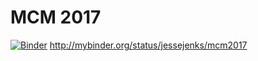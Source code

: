 # MCM 2017

[![Binder](http://mybinder.org/badge.svg)](http://mybinder.org:/repo/jessejenks/mcm2017)
http://mybinder.org/status/jessejenks/mcm2017
